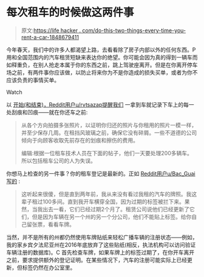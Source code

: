 # 每次租车的时候做这两件事

> 原文:[https://life hacker . com/do-this-two-things-every-time-you-rent-a-car-1848679411](https://lifehacker.com/do-these-two-things-every-time-you-rent-a-car-1848679411)

今年春天，我们中的许多人都渴望上路，去看看除了房子内部以外的任何东西。P 用和全国范围内的汽车租赁短缺来表达你的绝望。你可能会因为真的得到一辆车而如释重负，在别人抢走本属于你的东西之前，跳上驾驶座离开。但是在你离开停车场之前，有两件事你应该做，以防止将来你为不是你造成的损失买单，或者为你不应该负责的事情买单。

Watch

以 [开始(和结束)，Reddit用户u/rvtsazap提醒我们](https://www.reddit.com/r/LifeProTips/comments/timyb6/lpt_always_take_pictures_of_your_rental_vehicle/) 一拿到车就记录下车上的每一处刮痕和凹痕——就在你还车之前:

> 从各个方向拍摄多张照片，以证明你归还的照片与你租用的照片一模一样，并至少保存几周。在租挡风玻璃之前，确保它没有碎屑。一些不道德的公司倾向于向顾客收取先前存在的划痕和擦伤的费用。
> 
> 编辑:根据一位租车技术人员在下面的帖子，他们一天要处理200多辆车。所以包括租车公司的人为失误。

你想马上检查的另一件事？你的租车登记是最新的。正如 [Reddit用户u/Bac_Guai写的](https://www.reddit.com/r/LifeProTips/comments/tiz9ei/lpt_always_check_the_license_plate_on_vehicles/) :

> 这听起来很傻，但是直到两年前，我从来没有看过我租的汽车的牌照。我这辈子租过100多间。直到我开车横穿全国，因为过期的标签被拦下来。果然，当我出去一看，它们已经过期2个月了。租赁公司说他们已经更新了它们，但是因为车辆在另一个州的另一个分公司，他们不能贴上标签。给你自己留张票，看看车牌。

当然，并不是所有的州都仍然使用车牌贴纸来轻松广播车辆的注册状态——例如，我的家乡宾夕法尼亚州在2016年底放弃了这些贴纸(相反，执法机构可以访问验证车辆注册的数据库)。C 首先检查车牌，如果车牌上的标签过期了，在你开车离开之前，要求提供额外的登记证明。在某些情况下，汽车的注册可能实际上已经更新，但标签仍然在办公室里。